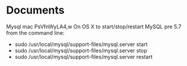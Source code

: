 # Documents
Mysql mac PsVfnWyLA4,w
On OS X to start/stop/restart MySQL pre 5.7  from the command line:

* sudo /usr/local/mysql/support-files/mysql.server start
* sudo /usr/local/mysql/support-files/mysql.server stop
* sudo /usr/local/mysql/support-files/mysql.server restart
 
 
